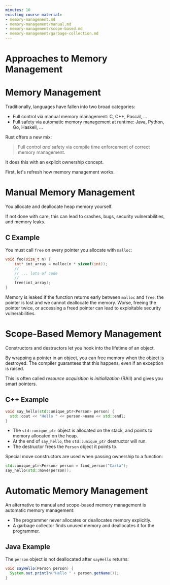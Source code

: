 ```yaml
---
minutes: 10
existing course material:
- memory-management.md
- memory-management/manual.md
- memory-management/scope-based.md
- memory-management/garbage-collection.md
---
```


<!-- NOTES:
Short summary of how different languages handle memory management
-->
# Approaches to Memory Management

# Memory Management

Traditionally, languages have fallen into two broad categories:

* Full control via manual memory management: C, C++, Pascal, ...
* Full safety via automatic memory management at runtime: Java, Python, Go, Haskell, ...

Rust offers a new mix:

> Full control *and* safety via compile time enforcement of correct memory
> management.

It does this with an explicit ownership concept.

First, let's refresh how memory management works.
# Manual Memory Management

You allocate and deallocate heap memory yourself.

If not done with care, this can lead to crashes, bugs, security vulnerabilities, and memory leaks.

## C Example

You must call `free` on every pointer you allocate with `malloc`:

```c
void foo(size_t n) {
    int* int_array = malloc(n * sizeof(int));
    //
    // ... lots of code
    //
    free(int_array);
}
```

Memory is leaked if the function returns early between `malloc` and `free`: the
pointer is lost and we cannot deallocate the memory.
Worse, freeing the pointer twice, or accessing a freed pointer can lead to exploitable security vulnerabilities.
# Scope-Based Memory Management

Constructors and destructors let you hook into the lifetime of an object.

By wrapping a pointer in an object, you can free memory when the object is
destroyed. The compiler guarantees that this happens, even if an exception is
raised.

This is often called _resource acquisition is initialization_ (RAII) and gives
you smart pointers.

## C++ Example

```c++
void say_hello(std::unique_ptr<Person> person) {
  std::cout << "Hello " << person->name << std::endl;
}
```

* The `std::unique_ptr` object is allocated on the stack, and points to
  memory allocated on the heap.
* At the end of `say_hello`, the `std::unique_ptr` destructor will run.
* The destructor frees the `Person` object it points to.

Special move constructors are used when passing ownership to a function:

<!-- mdbook-xgettext: skip -->
```c++
std::unique_ptr<Person> person = find_person("Carla");
say_hello(std::move(person));
```
# Automatic Memory Management

An alternative to manual and scope-based memory management is automatic memory
management:

* The programmer never allocates or deallocates memory explicitly.
* A garbage collector finds unused memory and deallocates it for the programmer.

## Java Example

The `person` object is not deallocated after `sayHello` returns:

```java
void sayHello(Person person) {
  System.out.println("Hello " + person.getName());
}
```
